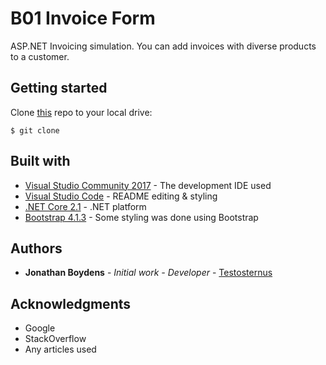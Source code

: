 # B01 Invoice Form
ASP.NET Invoicing simulation. You can add invoices with diverse products to a customer.

## Getting started
Clone [this]() repo to your local drive:

```
$ git clone
```

## Built with
* [Visual Studio Community 2017](https://visualstudio.microsoft.com/thank-you-downloading-visual-studio/?ch=pre&sku=Community&rel=15#) - The development IDE used
* [Visual Studio Code](https://code.visualstudio.com/download) - README editing & styling
* [.NET Core 2.1](https://www.microsoft.com/net/download/thank-you/dotnet-sdk-2.1.403-windows-x64-installer) - .NET platform
* [Bootstrap 4.1.3](https://getbootstrap.com/) - Some styling was done using Bootstrap

## Authors
* **Jonathan Boydens** - *Initial work - Developer* - [Testosternus](https://github.com/Testosternus)

## Acknowledgments
* Google
* StackOverflow
* Any articles used